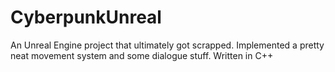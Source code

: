 # CyberpunkUnreal

An Unreal Engine project that ultimately got scrapped. Implemented a pretty neat movement system and some dialogue stuff. Written in C++

